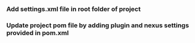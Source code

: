 ###  Add settings.xml file in root folder of project
### Update project pom file by adding plugin and nexus settings provided in pom.xml 